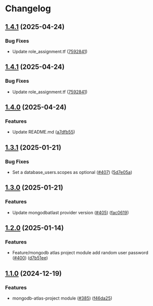 # Changelog

## [1.4.1](https://github.com/prefapp/tfm/compare/mongodb-atlas-project-v1.4.0...mongodb-atlas-project-v1.4.1) (2025-04-24)


### Bug Fixes

* Update role_assignment.tf ([7592841](https://github.com/prefapp/tfm/commit/75928419415d74de12d2d38a602df7aa703c860e))

## [1.4.1](https://github.com/prefapp/tfm/compare/mongodb-atlas-project-v1.4.0...mongodb-atlas-project-v1.4.1) (2025-04-24)


### Bug Fixes

* Update role_assignment.tf ([7592841](https://github.com/prefapp/tfm/commit/75928419415d74de12d2d38a602df7aa703c860e))

## [1.4.0](https://github.com/prefapp/tfm/compare/mongodb-atlas-project-v1.3.1...mongodb-atlas-project-v1.4.0) (2025-04-24)


### Features

* Update README.md ([a7dfb55](https://github.com/prefapp/tfm/commit/a7dfb55b83447cf3ef08d168ab756e791f322e7a))

## [1.3.1](https://github.com/prefapp/tfm/compare/mongodb-atlas-project-v1.3.0...mongodb-atlas-project-v1.3.1) (2025-01-21)


### Bug Fixes

* Set a database_users.scopes as optional ([#407](https://github.com/prefapp/tfm/issues/407)) ([5d7e05a](https://github.com/prefapp/tfm/commit/5d7e05abb78a4ef4c18e9852c2a798ac656d940b))

## [1.3.0](https://github.com/prefapp/tfm/compare/mongodb-atlas-project-v1.2.0...mongodb-atlas-project-v1.3.0) (2025-01-21)


### Features

* Update mongodbatlast provider version ([#405](https://github.com/prefapp/tfm/issues/405)) ([fac0619](https://github.com/prefapp/tfm/commit/fac0619d145e3b8c16d4858ed8fca4e885c50f81))

## [1.2.0](https://github.com/prefapp/tfm/compare/mongodb-atlas-project-v1.1.0...mongodb-atlas-project-v1.2.0) (2025-01-14)


### Features

* Feature/mongodb atlas project module add random user password ([#400](https://github.com/prefapp/tfm/issues/400)) ([d7b51ee](https://github.com/prefapp/tfm/commit/d7b51ee6894284202e7dbdf955b5df607e71c510))

## [1.1.0](https://github.com/prefapp/tfm/compare/mongodb-atlas-project-v1.0.0...mongodb-atlas-project-v1.1.0) (2024-12-19)


### Features

* mongodb-atlas-project module ([#385](https://github.com/prefapp/tfm/issues/385)) ([f46da25](https://github.com/prefapp/tfm/commit/f46da255d4ee1db823066a8eb57daa2466270d35))
